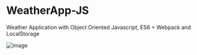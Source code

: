 # WeatherApp-JS
Weather Application with Object Oriented Javascript, ES6 + Webpack and LocalStorage


![image](https://user-images.githubusercontent.com/26413981/83453188-a8bb2580-a41f-11ea-99b4-7457139d839e.png)
